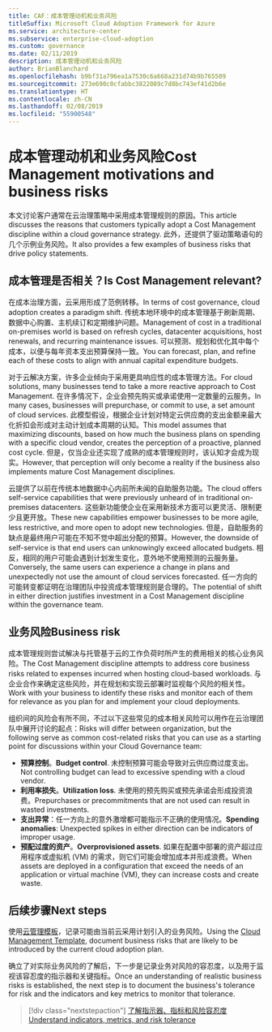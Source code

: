 ```yaml
---
title: CAF：成本管理动机和业务风险
titleSuffix: Microsoft Cloud Adoption Framework for Azure
ms.service: architecture-center
ms.subservice: enterprise-cloud-adoption
ms.custom: governance
ms.date: 02/11/2019
description: 成本管理动机和业务风险
author: BrianBlanchard
ms.openlocfilehash: b9bf31a796ea1a7530c6a668a231d74b9b765509
ms.sourcegitcommit: 273e690c0cfabbc3822089c7d8bc743ef41d2b6e
ms.translationtype: HT
ms.contentlocale: zh-CN
ms.lasthandoff: 02/08/2019
ms.locfileid: "55900548"
---
```

# <a name="cost-management-motivations-and-business-risks"></a><span data-ttu-id="b1566-103">成本管理动机和业务风险</span><span class="sxs-lookup"><span data-stu-id="b1566-103">Cost Management motivations and business risks</span></span>

<span data-ttu-id="b1566-104">本文讨论客户通常在云治理策略中采用成本管理规则的原因。</span><span class="sxs-lookup"><span data-stu-id="b1566-104">This article discusses the reasons that customers typically adopt a Cost Management discipline within a cloud governance strategy.</span></span> <span data-ttu-id="b1566-105">此外，还提供了驱动策略语句的几个示例业务风险。</span><span class="sxs-lookup"><span data-stu-id="b1566-105">It also provides a few examples of business risks that drive policy statements.</span></span>

<!-- markdownlint-disable MD026 -->

## <a name="is-cost-management-relevant"></a><span data-ttu-id="b1566-106">成本管理是否相关？</span><span class="sxs-lookup"><span data-stu-id="b1566-106">Is Cost Management relevant?</span></span>

<span data-ttu-id="b1566-107">在成本治理方面，云采用形成了范例转移。</span><span class="sxs-lookup"><span data-stu-id="b1566-107">In terms of cost governance, cloud adoption creates a paradigm shift.</span></span> <span data-ttu-id="b1566-108">传统本地环境中的成本管理基于刷新周期、数据中心购置、主机续订和定期维护问题。</span><span class="sxs-lookup"><span data-stu-id="b1566-108">Management of cost in a traditional on-premises world is based on refresh cycles, datacenter acquisitions, host renewals, and recurring maintenance issues.</span></span> <span data-ttu-id="b1566-109">可以预测、规划和优化其中每个成本，以便与每年资本支出预算保持一致。</span><span class="sxs-lookup"><span data-stu-id="b1566-109">You can forecast, plan, and refine each of these costs to align with annual capital expenditure budgets.</span></span>

<span data-ttu-id="b1566-110">对于云解决方案，许多企业倾向于采用更具响应性的成本管理方法。</span><span class="sxs-lookup"><span data-stu-id="b1566-110">For cloud solutions, many businesses tend to take a more reactive approach to Cost Management.</span></span> <span data-ttu-id="b1566-111">在许多情况下，企业会预先购买或承诺使用一定数量的云服务。</span><span class="sxs-lookup"><span data-stu-id="b1566-111">In many cases, businesses will prepurchase, or commit to use, a set amount of cloud services.</span></span> <span data-ttu-id="b1566-112">此模型假设，根据企业计划对特定云供应商的支出金额来最大化折扣会形成对主动计划成本周期的认知。</span><span class="sxs-lookup"><span data-stu-id="b1566-112">This model assumes that maximizing discounts, based on how much the business plans on spending with a specific cloud vendor, creates the perception of a proactive, planned cost cycle.</span></span> <span data-ttu-id="b1566-113">但是，仅当企业还实现了成熟的成本管理规则时，该认知才会成为现实。</span><span class="sxs-lookup"><span data-stu-id="b1566-113">However, that perception will only become a reality if the business also implements mature Cost Management disciplines.</span></span>

<span data-ttu-id="b1566-114">云提供了以前在传统本地数据中心内前所未闻的自助服务功能。</span><span class="sxs-lookup"><span data-stu-id="b1566-114">The cloud offers self-service capabilities that were previously unheard of in traditional on-premises datacenters.</span></span> <span data-ttu-id="b1566-115">这些新功能使企业在采用新技术方面可以更灵活、限制更少且更开放。</span><span class="sxs-lookup"><span data-stu-id="b1566-115">These new capabilities empower businesses to be more agile, less restrictive, and more open to adopt new technologies.</span></span> <span data-ttu-id="b1566-116">但是，自助服务的缺点是最终用户可能在不知不觉中超出分配的预算。</span><span class="sxs-lookup"><span data-stu-id="b1566-116">However, the downside of self-service is that end users can unknowingly exceed allocated budgets.</span></span> <span data-ttu-id="b1566-117">相反，相同的用户可能会遇到计划发生变化，意外地不使用预测的云服务量。</span><span class="sxs-lookup"><span data-stu-id="b1566-117">Conversely, the same users can experience a change in plans and unexpectedly not use the amount of cloud services forecasted.</span></span> <span data-ttu-id="b1566-118">任一方向的可能转变都证明在治理团队中投资成本管理规则是合理的。</span><span class="sxs-lookup"><span data-stu-id="b1566-118">The potential of shift in either direction justifies investment in a Cost Management discipline within the governance team.</span></span>

## <a name="business-risk"></a><span data-ttu-id="b1566-119">业务风险</span><span class="sxs-lookup"><span data-stu-id="b1566-119">Business risk</span></span>

<span data-ttu-id="b1566-120">成本管理规则尝试解决与托管基于云的工作负荷时所产生的费用相关的核心业务风险。</span><span class="sxs-lookup"><span data-stu-id="b1566-120">The Cost Management discipline attempts to address core business risks related to expenses incurred when hosting cloud-based workloads.</span></span> <span data-ttu-id="b1566-121">与企业合作来确定这些风险，并在规划和实现云部署时监视每个风险的相关性。</span><span class="sxs-lookup"><span data-stu-id="b1566-121">Work with your business to identify these risks and monitor each of them for relevance as you plan for and implement your cloud deployments.</span></span>

<span data-ttu-id="b1566-122">组织间的风险会有所不同，不过以下这些常见的成本相关风险可以用作在云治理团队中展开讨论的起点：</span><span class="sxs-lookup"><span data-stu-id="b1566-122">Risks will differ between organization, but the following serve as common cost-related risks that you can use as a starting point for discussions within your Cloud Governance team:</span></span>

- <span data-ttu-id="b1566-123">**预算控制**。</span><span class="sxs-lookup"><span data-stu-id="b1566-123">**Budget control**.</span></span> <span data-ttu-id="b1566-124">未控制预算可能会导致对云供应商过度支出。</span><span class="sxs-lookup"><span data-stu-id="b1566-124">Not controlling budget can lead to excessive spending with a cloud vendor.</span></span>
- <span data-ttu-id="b1566-125">**利用率损失**。</span><span class="sxs-lookup"><span data-stu-id="b1566-125">**Utilization loss**.</span></span> <span data-ttu-id="b1566-126">未使用的预先购买或预先承诺会形成投资浪费。</span><span class="sxs-lookup"><span data-stu-id="b1566-126">Prepurchases or precommitments that are not used can result in wasted investments.</span></span>
- <span data-ttu-id="b1566-127">**支出异常**：任一方向上的意外激增都可能指示不正确的使用情况。</span><span class="sxs-lookup"><span data-stu-id="b1566-127">**Spending anomalies**: Unexpected spikes in either direction can be indicators of improper usage.</span></span>
- <span data-ttu-id="b1566-128">**预配过度的资产**。</span><span class="sxs-lookup"><span data-stu-id="b1566-128">**Overprovisioned assets**.</span></span> <span data-ttu-id="b1566-129">如果在配置中部署的资产超过应用程序或虚拟机 (VM) 的需求，则它们可能会增加成本并形成浪费。</span><span class="sxs-lookup"><span data-stu-id="b1566-129">When assets are deployed in a configuration that exceed the needs of an application or virtual machine (VM), they can increase costs and create waste.</span></span>

## <a name="next-steps"></a><span data-ttu-id="b1566-130">后续步骤</span><span class="sxs-lookup"><span data-stu-id="b1566-130">Next steps</span></span>

<span data-ttu-id="b1566-131">使用[云管理模板](./template.md)，记录可能由当前云采用计划引入的业务风险。</span><span class="sxs-lookup"><span data-stu-id="b1566-131">Using the [Cloud Management Template](./template.md), document business risks that are likely to be introduced by the current cloud adoption plan.</span></span>

<span data-ttu-id="b1566-132">确立了对实际业务风险的了解后，下一步是记录业务对风险的容忍度，以及用于监视该容忍度的指示器和关键指标。</span><span class="sxs-lookup"><span data-stu-id="b1566-132">Once an understanding of realistic business risks is established, the next step is to document the business's tolerance for risk and the indicators and key metrics to monitor that tolerance.</span></span>

> [!div class="nextstepaction"]
> [<span data-ttu-id="b1566-133">了解指示器、指标和风险容忍度</span><span class="sxs-lookup"><span data-stu-id="b1566-133">Understand indicators, metrics, and risk tolerance</span></span>](./metrics-tolerance.md)
